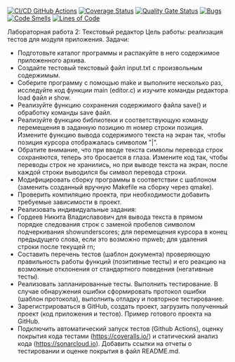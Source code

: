 [![CI/CD GitHub Actions](https://github.com/nikitagordeev10/petrsu_unit_testing_002_text_editor/actions/workflows/test-action.yml/badge.svg)](https://github.com/nikitagordeev10/petrsu_unit_testing_002_text_editor/actions/workflows/test-action.yml)
[![Coverage Status](https://coveralls.io/repos/github/nikitagordeev10/petrsu_unit_testing_002_text_editor/badge.svg?branch=main)](https://coveralls.io/github/nikitagordeev10/petrsu_unit_testing_002_text_editor?branch=main)
[![Quality Gate Status](https://sonarcloud.io/api/project_badges/measure?project=nikitagordeev10_petrsu_unit_testing_002_text_editor&metric=alert_status)](https://sonarcloud.io/summary/new_code?id=nikitagordeev10_petrsu_unit_testing_002_text_editor)
[![Bugs](https://sonarcloud.io/api/project_badges/measure?project=nikitagordeev10_petrsu_unit_testing_002_text_editor&metric=bugs)](https://sonarcloud.io/summary/new_code?id=nikitagordeev10_petrsu_unit_testing_002_text_editor)
[![Code Smells](https://sonarcloud.io/api/project_badges/measure?project=nikitagordeev10_petrsu_unit_testing_002_text_editor&metric=code_smells)](https://sonarcloud.io/summary/new_code?id=nikitagordeev10_petrsu_unit_testing_002_text_editor)
[![Lines of Code](https://sonarcloud.io/api/project_badges/measure?project=nikitagordeev10_petrsu_unit_testing_002_text_editor&metric=ncloc)](https://sonarcloud.io/summary/new_code?id=nikitagordeev10_petrsu_unit_testing_002_text_editor)

Лабораторная работа 2: Текстовый редактор
Цель работы: реализация тестов для модуля приложения.
Задачи:
- Подготовьте каталог программы и распакуйте в него содержимое приложенного архива.
- Создайте тестовый текстовый файл input.txt с произвольным содержимым.
- Соберите программу с помощью make и выполните несколько раз, исследуйте код функции main (editor.c) и изучите команды редактора load файл и show.
- Реализуйте функцию сохранения содержимого файла save() и обработку команды save файл.
- Реализуйте функцию библиотеки и соответствующую команду перемещения в заданную позицию m номер строки позиция. Измените функцию вывода содержимого текста на экран так, чтобы позиция курсора отображалась символом "|".
- Обратите внимание, что при вводе текста символы перевода строк сохраняются, теперь это бросается в глаза. Измените код так, чтобы переводы строк не хранились, но при выводе текста на экран, после каждой строки выводился бы символ перевода строки.
- Модифицировать сборку программы в соответствии с шаблоном (заменить созданный вручную Makefile на сборку через qmake).
- Проверить компиляцию проекта, при необходимости добавить требуемые зависимости в проект.
- Реализовать индивидуальные задания:
- Гордеев Никита Владиславович	для вывода текста в прямом порядке следования строк с заменой пробелов символом подчеркивания showunderscores;	для перемещения курсора в конец предыдущего слова, если это возможно mpweb;	для удаления строки после текущей rn;
- Составить перечень тестов (шаблон документа) проверяющую правильность работы функций (позитивные тесты) и его реакцию на возможные отклонения от стандартного поведения (негативные тесты).
- Реализовать запланированные тесты. Выполнить тестирование. В случае обнаружения ошибки сформировать протокол ошибки (шаблон протокола), выполнить отладку и повторное тестирование.
- Зарегистрироваться в GitHub, создать проект, загрузить полученный проект (код приложения и тестов). Пример готового проекта на GitHub.
- Подключить автоматический запуск тестов (Github Actions), оценку покрытия кода тестами (https://coveralls.io/) и статический анализ кода (https://sonarcloud.io). Добавить ссылки на отчеты о тестировании и оценке покрытия в файл README.md.